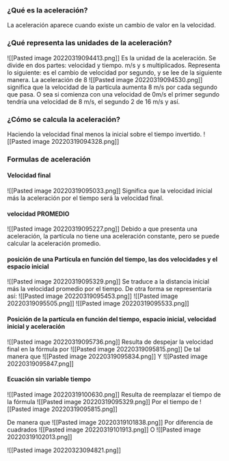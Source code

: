 ### ¿Qué es la aceleración?
La aceleración aparece cuando existe un cambio de valor en la velocidad. 



### ¿Qué representa las unidades de la aceleración?
![[Pasted image 20220319094413.png]] Es la unidad de la aceleración. Se divide en dos partes: velocidad y tiempo. m/s y s multiplicados. Representa lo siguiente: es el cambio de velocidad por segundo, y se lee de la siguiente manera. La aceleración de 8 ![[Pasted image 20220319094530.png]] significa que la velocidad de la partícula aumenta 8 m/s por cada segundo que pasa. O sea si comienza con una velocidad de 0m/s el primer segundo tendría una velocidad de 8 m/s, el segundo 2 de 16 m/s y así.


### ¿Cómo se calcula la aceleración?
Haciendo la velocidad final menos la inicial sobre el tiempo invertido. 
![[Pasted image 20220319094328.png]]


### Formulas de aceleración 
#### Velocidad final 
![[Pasted image 20220319095033.png]]
Significa que la velocidad inicial más la aceleración por el tiempo será la velocidad final. 

#### velocidad PROMEDIO
![[Pasted image 20220319095227.png]]
Debido a que presenta una aceleración, la partícula no tiene una aceleración constante, pero se puede calcular la aceleración promedio.


#### posición de una Partícula en función del tiempo, las dos velocidades y el espacio inicial
![[Pasted image 20220319095329.png]]
Se traduce a la distancia inicial más la velocidad promedio por el tiempo. De otra forma se representaría así:
![[Pasted image 20220319095453.png]] ![[Pasted image 20220319095505.png]] ![[Pasted image 20220319095533.png]]

#### Posición de la partícula en función del tiempo, espacio inicial, velocidad inicial y aceleración 
![[Pasted image 20220319095736.png]]
Resulta de despejar la velocidad final en la fórmula por ![[Pasted image 20220319095815.png]]
De tal manera que 
![[Pasted image 20220319095834.png]]
Y
![[Pasted image 20220319095847.png]]

#### Ecuación sin variable tiempo
![[Pasted image 20220319100630.png]]
Resulta  de reemplazar el tiempo de la fórmula 
![[Pasted image 20220319095329.png]]
Por el tiempo de
![[Pasted image 20220319095815.png]]

De manera que 
![[Pasted image 20220319101838.png]]
Por diferencia de cuadrados 
![[Pasted image 20220319101913.png]]
O
![[Pasted image 20220319102013.png]]

![[Pasted image 20220323094821.png]]